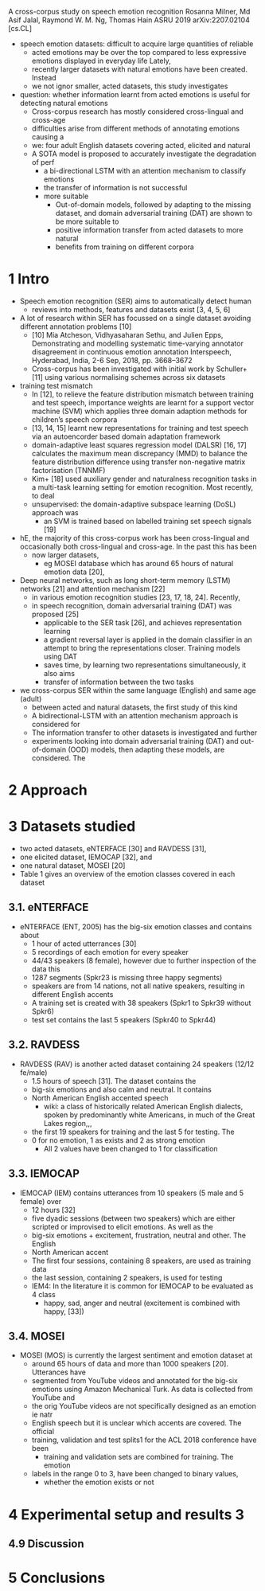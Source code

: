 A cross-corpus study on speech emotion recognition
Rosanna Milner, Md Asif Jalal, Raymond W. M. Ng, Thomas Hain
ASRU 2019 arXiv:2207.02104 [cs.CL]

* speech emotion datasets: difficult to acquire large quantities of reliable
  * acted emotions may be over the top compared to
    less expressive emotions displayed in everyday life Lately,
  * recently larger datasets with natural emotions have been created. Instead
  * we not ignor smaller, acted datasets, this study investigates
* question: whether information learnt from acted emotions is useful for
    detecting natural emotions
  * Cross-corpus research has mostly considered cross-lingual and cross-age
  * difficulties arise from different methods of annotating emotions causing a
  * we: four adult English datasets covering acted, elicited and natural
  * A SOTA model is proposed to accurately investigate the degradation of perf
    * a bi-directional LSTM with an attention mechanism to classify emotions
    * the transfer of information is not successful
    * more suitable
      * Out-of-domain models, followed by adapting to the missing dataset, and
        domain adversarial training (DAT) are shown to be more suitable to
      * positive information transfer from acted datasets to more natural
      * benefits from training on different corpora

# 1 Intro

* Speech emotion recognition (SER) aims to automatically detect human
  * reviews into methods, features and datasets exist [3, 4, 5, 6]
* A lot of research within SER has focussed on a single dataset avoiding
  different annotation problems [10]
  * [10] Mia Atcheson, Vidhyasaharan Sethu, and Julien Epps,
    Demonstrating and modelling systematic time-varying annotator disagreement
    in continuous emotion annotation
    Interspeech, Hyderabad, India, 2-6 Sep, 2018, pp. 3668–3672
  * Cross-corpus has been investigated with initial work by Schuller+ [11]
    using various normalising schemes across six datasets
* training test mismatch
  * In [12], to relieve the feature distribution mismatch between training and
    test speech, importance weights are learnt for a support vector machine
    (SVM) which applies three domain adaption methods for children’s speech
    corpora
  * [13, 14, 15] learnt new representations for training and test speech via an
    autoencorder based domain adaptation framework
  * domain-adaptive least squares regression model (DALSR) [16, 17] calculates
    the maximum mean discrepancy (MMD) to balance the feature distribution
    difference using transfer non-negative matrix factorisation (TNNMF)
  * Kim+ [18] used auxiliary gender and naturalness recognition tasks in a
    multi-task learning setting for emotion recognition. Most recently, to deal
  * unsupervised: the domain-adaptive subspace learning (DoSL) approach was
    * an SVM is trained based on labelled training set speech signals [19]
* hE, the majority of this cross-corpus work has been cross-lingual and
  occasionally both cross-lingual and cross-age. In the past this has been
  * now larger datasets,
    * eg MOSEI database which has around 65 hours of natural emotion data [20],
* Deep neural networks, such as long short-term memory (LSTM) networks [21] and
  attention mechanism [22]
  * in various emotion recognition studies [23, 17, 18, 24]. Recently,
  * in speech recognition, domain adversarial training (DAT) was proposed [25]
    * applicable to the SER task [26], and achieves representation learning
    * a gradient reversal layer is applied in the domain classifier in an
      attempt to bring the representations closer.  Training models using DAT
    * saves time, by learning two representations simultaneously, it also aims
    * transfer of information between the two tasks
* we cross-corpus SER within the same language (English) and same age (adult)
  * between acted and natural datasets, the first study of this kind
  * A bidirectional-LSTM with an attention mechanism approach is considered for
  * The information transfer to other datasets is investigated and further
  * experiments looking into domain adversarial training (DAT) and
    out-of-domain (OOD) models, then adapting these models, are considered. The

# 2 Approach

# 3 Datasets studied

* two acted datasets, eNTERFACE [30] and RAVDESS [31],
* one elicited dataset, IEMOCAP [32], and
* one natural dataset, MOSEI [20]
* Table 1 gives an overview of the emotion classes covered in each dataset

## 3.1. eNTERFACE

* eNTERFACE (ENT, 2005) has the big-six emotion classes and contains about
  * 1 hour of acted utterrances [30]
  * 5 recordings of each emotion for every speaker
  * 44/43 speakers (8 female), however due to further inspection of the data this
  * 1287 segments (Spkr23 is missing three happy segments)
  * speakers are from 14 nations, not all native speakers, resulting in
    different English accents
  * A training set is created with 38 speakers (Spkr1 to Spkr39 without Spkr6)
  * test set contains the last 5 speakers (Spkr40 to Spkr44)

## 3.2. RAVDESS

* RAVDESS (RAV) is another acted dataset containing 24 speakers (12/12 fe/male)
  * 1.5 hours of speech [31]. The dataset contains the
  * big-six emotions and also calm and neutral. It contains
  * North American English accented speech
    * wiki: a class of historically related American English dialects, spoken
      by predominantly white Americans, in much of the Great Lakes region,,,
  * the first 19 speakers for training and the last 5 for testing. The
  * 0 for no emotion, 1 as exists and 2 as strong emotion
    * All 2 values have been changed to 1 for classification

## 3.3. IEMOCAP

* IEMOCAP (IEM) contains utterances from 10 speakers (5 male and 5 female) over
  * 12 hours [32]
  * five dyadic sessions (between two speakers) which are
    either scripted or improvised to elicit emotions. As well as the
  * big-six emotions + excitement, frustration, neutral and other.  The English
  * North American accent
  * The first four sessions, containing 8 speakers, are used as training data
  * the last session, containing 2 speakers, is used for testing
  * IEM4: In the literature it is common for IEMOCAP to be evaluated as 4 class
    * happy, sad, anger and neutral (excitement is combined with happy, [33])

## 3.4. MOSEI

* MOSEI (MOS) is currently the largest sentiment and emotion dataset at
  * around 65 hours of data and more than 1000 speakers [20]. Utterances have
  * segmented from YouTube videos and annotated for the big-six emotions using
    Amazon Mechanical Turk. As data is collected from YouTube and
  * the orig YouTube videos are not specifically designed as an emotion ie natr
  * English speech but it is unclear which accents are covered.  The official
  * training, validation and test splits1 for the ACL 2018 conference have been
    * training and validation sets are combined for training.  The emotion
  * labels in the range 0 to 3, have been changed to binary values,
    * whether the emotion exists or not

# 4 Experimental setup and results 3

## 4.9 Discussion

# 5 Conclusions
